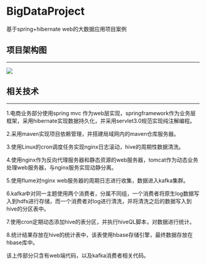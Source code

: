 # BigDataProject
基于spring+hibernate web的大数据应用项目案例

## 项目架构图
---
![](https://github.com/xcg-code/BigDataProject/blob/master/image/project.png)

## 相关技术
---
1.电商业务部分使用spring mvc 作为web层实现，springframework作为业务层框架，采用hibernate实现数据持久化，并采用servlet3.0规范实现纯注解编程。

2.采用maven实现项目依赖管理，并搭建局域网内的maven仓库服务器。

3.使用Linux的cron调度任务实现nginx日志滚动，hive的周期性数据清洗。

4.使用nginx作为反向代理服务器和静态资源的web服务器，tomcat作为动态业务处理web服务器，与nginx服务实现动静分离。

5.使用flume对nginx web服务器的周期日志进行收集，数据进入kafka集群。

6.kafka中对同一主题使用两个消费者，分属不同组，一个消费者将原生log数据写入到hdfs进行存储，而一个消费者对log进行清洗，并将清洗之后的数据写入到hive的分区表中。

7.使用cron定期动态添加hive的表分区，并执行hiveQL脚本，对数据进行统计。

8.统计结果存放在hive的统计表中，该表使用hbase存储引擎，最终数据存放在hbase库中。

该上传部分只含有web端代码，以及kafka消费者相关代码。

 
 
